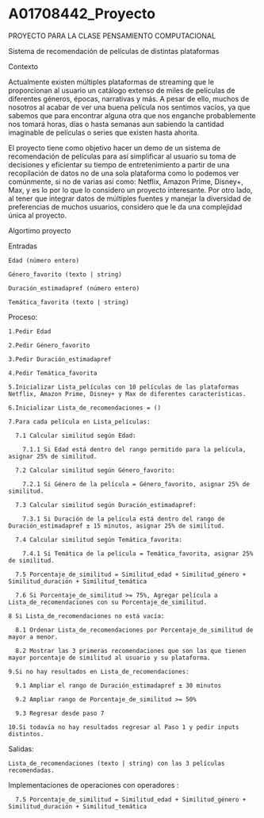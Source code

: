 # A01708442_Proyecto
PROYECTO PARA LA CLASE PENSAMIENTO COMPUTACIONAL

Sistema de recomendación de películas de distintas plataformas

Contexto

Actualmente existen múltiples plataformas de streaming que le proporcionan al usuario un catálogo extenso de miles de películas de diferentes géneros, épocas, narrativas y más. A pesar de ello, muchos de nosotros al acabar de ver una buena película nos sentimos vacíos, ya que sabemos que para encontrar alguna otra que nos enganche probablemente nos tomará horas, días o hasta semanas aun sabiendo la cantidad imaginable de películas o series que existen hasta ahorita. 

El proyecto tiene como objetivo hacer un demo de un sistema de recomendación de películas para así simplificar al usuario su toma de decisiones y eficientar su tiempo de entretenimiento a partir de una recopilación de datos no de una sola plataforma como lo podemos ver comúnmente, si no de varias así como: Netflix, Amazon Prime, Disney+, Max, y es lo por lo que lo considero un proyecto interesante. Por otro lado, al tener que integrar datos de múltiples fuentes y manejar la diversidad de preferencias de muchos usuarios, considero que le da una complejidad única al proyecto.

  Algortimo proyecto

  Entradas

    Edad (número entero)

    Género_favorito (texto | string)

    Duración_estimadapref (número entero)

    Temática_favorita (texto | string)


   Proceso:

    1.Pedir Edad

    2.Pedir Género_favorito

    3.Pedir Duración_estimadapref

    4.Pedir Temática_favorita

    5.Inicializar Lista_películas con 10 películas de las plataformas Netflix, Amazon Prime, Disney+ y Max de diferentes características.

    6.Inicializar Lista_de_recomendaciones = ()

    7.Para cada película en Lista_películas:

      7.1 Calcular similitud según Edad:

        7.1.1 Si Edad está dentro del rango permitido para la película, asignar 25% de similitud.

      7.2 Calcular similitud según Género_favorito:
  
        7.2.1 Si Género de la película = Género_favorito, asignar 25% de similitud.

      7.3 Calcular similitud según Duración_estimadapref:
  
        7.3.1 Si Duración de la película está dentro del rango de Duración_estimadapref ± 15 minutos, asignar 25% de similitud.

      7.4 Calcular similitud según Temática_favorita:

        7.4.1 Si Temática de la película = Temática_favorita, asignar 25% de similitud.

      7.5 Porcentaje_de_similitud = Similitud_edad + Similitud_género + Similitud_duración + Similitud_temática

      7.6 Si Porcentaje_de_similitud >= 75%, Agregar película a Lista_de_recomendaciones con su Porcentaje_de_similitud.

    8 Si Lista_de_recomendaciones no está vacía:

      8.1 Ordenar Lista_de_recomendaciones por Porcentaje_de_similitud de mayor a menor.

      8.2 Mostrar las 3 primeras recomendaciones que son las que tienen mayor porcentaje de similitud al usuario y su plataforma.

    9.Si no hay resultados en Lista_de_recomendaciones:

      9.1 Ampliar el rango de Duración_estimadapref ± 30 minutos

      9.2 Ampliar rango de Porcentaje_de_similitud >= 50%

      9.3 Regresar desde paso 7

    10.Si todavía no hay resultados regresar al Paso 1 y pedir inputs distintos.


   Salidas:

    Lista_de_recomendaciones (texto | string) con las 3 películas recomendadas.



  Implementaciones de operaciones con operadores :
  
      7.5 Porcentaje_de_similitud = Similitud_edad + Similitud_género + Similitud_duración + Similitud_temática
